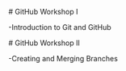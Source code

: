 \# GitHub Workshop I

-Introduction to Git and GitHub



\# GitHub Workshop II

-Creating and Merging Branches



